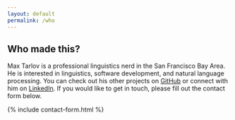 ```yaml
---
layout: default
permalink: /who
---
```


## Who made this?

Max Tarlov is a professional linguistics nerd in the San Francisco Bay Area. He is interested in linguistics, software development, and natural language processing. You can check out his other projects on [GitHub](https://github.com/maxTarlov) or connect with him on [LinkedIn](https://www.linkedin.com/in/maxtarlov/). If you would like to get in touch, please fill out the contact form below.

{% include contact-form.html %}
